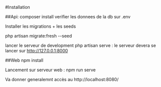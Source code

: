 #Installation 

##Api: 
composer install
verifier les donnees de la db sur .env
	
Installer les migrations + les seeds

php artisan migrate:fresh --seed


lancer le serveur de development
	php artisan serve : le serveur devera se lancer sur http://127.0.0.1:8000
	
	
##Web
npm install

Lancement sur serveur web : npm run serve

Va donner generalemnt accès au http://localhost:8080/

